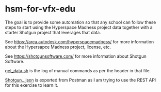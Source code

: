 # hsm-for-vfx-edu

The goal is to provide some automation so that any school can follow these steps to start using the Hyperspace Madness project data together with a starter Shotgun project that leverages that data.

See https://area.autodesk.com/hyperspacemadness/ for more information about the Hypersapce Madness project, license, etc.

See https://shotgunsoftware.com/ for more information about Shotgun Software.

[get_data.sh](/get_data.sh)  is the log of manual commands as per the header in that file.

[Shotgun...json](/Shotgun-REST-API-v1-for-HSM.postman_collection.json) is exported from Postman as I am trying to use the REST API for this exercise to learn it.
